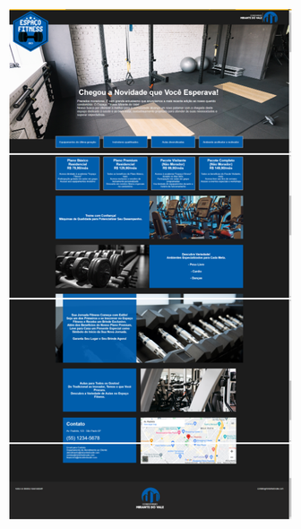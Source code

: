 <img src="/images/projeto_finalizado_1.PNG">
<img src="/images/projeto_finalizado_2.PNG">
<img src="/images/projeto_finalizado_3.PNG">
<img src="/images/projeto_finalizado_4.PNG">
